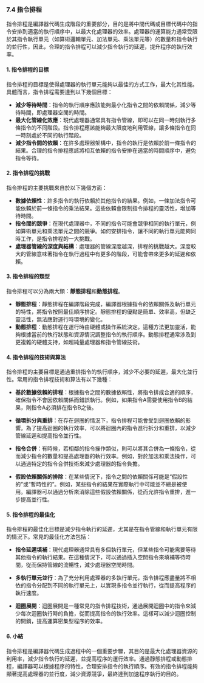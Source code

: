 ### 7.4 指令排程

指令排程是編譯器代碼生成階段的重要部分，目的是將中間代碼或目標代碼中的指令安排到適當的執行順序中，以最大化處理器的效率。處理器的運算能力通常受限於其指令執行單元（如算術邏輯單元、加法單元、乘法單元等）的數量和指令執行的並行性，因此，合理的指令排程可以減少指令執行的延遲，提升程序的執行效率。

#### 1. 指令排程的目標
指令排程的目標是使得處理器的執行單元能夠以最佳的方式工作，最大化其性能。具體而言，指令排程需要達到以下幾個目標：
- **減少等待時間**：指令的執行順序應該能夠最小化指令之間的依賴關係，減少等待時間，即處理器空閒的時間。
- **最大化管線化效應**：現代處理器通常具有指令管線，即可以在同一時刻執行多條指令的不同階段。指令排程應該能夠最大限度地利用管線，讓多條指令在同一時刻處於不同的執行階段。
- **減少指令間的依賴**：在許多處理器架構中，指令的執行是依賴於前一條指令的結果。合理的指令排程應該將相互依賴的指令安排在適當的時間順序中，避免指令等待。

#### 2. 指令排程的挑戰
指令排程的主要挑戰來自於以下幾個方面：
- **數據依賴性**：許多指令的執行依賴於其他指令的結果。例如，一條加法指令可能依賴於前一條指令的乘法結果。這些依賴會限制指令排程的靈活性，增加等待時間。
- **指令間的競爭**：在現代處理器中，不同的指令可能會競爭相同的執行單元，例如算術單元和乘法單元之間的競爭。如何安排指令，讓不同的執行單元能夠同時工作，是指令排程的一大挑戰。
- **處理器管線的深度與結構**：處理器的管線深度越深，排程的挑戰越大。深度較大的管線意味著指令在執行過程中有更多的階段，可能會帶來更多的延遲和依賴。

#### 3. 指令排程的類型
指令排程可以分為兩大類：**靜態排程**和**動態排程**。

- **靜態排程**：靜態排程在編譯階段完成，編譯器根據指令的依賴關係及執行單元的特性，將指令按照最佳順序排定。靜態排程的優點是簡單、效率高，但缺乏靈活性，無法應對運行時環境的變化。
- **動態排程**：動態排程在運行時由硬體或操作系統決定。這種方法更加靈活，能夠根據當前的執行狀態和資源情況調整指令的執行順序。動態排程通常涉及到更複雜的硬體支持，如超純量處理器和指令管線技術。

#### 4. 指令排程的技術與算法
指令排程的主要目標是通過重排指令的執行順序，減少不必要的延遲，最大化並行性。常用的指令排程技術和算法有以下幾種：

- **基於數據依賴的排程**：根據指令之間的數據依賴性，將指令排成合適的順序，確保指令不會因依賴關係而錯誤執行。例如，如果指令A需要使用指令B的結果，則指令A必須排在指令B之後。
  
- **循環拆分與重排**：在存在迴圈的情況下，指令排程可能會受到迴圈依賴的影響。為了提高迴圈的執行效率，可以將迴圈內的指令進行拆分和重排，以減少管線延遲和提高指令並行性。

- **指令合併**：有時候，若相鄰的指令操作類似，則可以將其合併為一條指令，從而減少指令的數量和提高處理器的執行效率。例如，對於加法和乘法操作，可以通過特定的指令合併技術來減少處理器的指令負擔。

- **假設依賴關係的排除**：在某些情況下，指令之間的依賴關係可能是“假設性的”或“暫時性的”。例如，某些指令的結果在實際執行中可能並不總是被使用。編譯器可以通過分析來消除這些假設依賴關係，從而允許指令重排，進一步提高並行性。

#### 5. 指令排程的最佳化
指令排程的最佳化目標是減少指令執行的延遲，尤其是在指令管線和執行單元有限的情況下。常見的最佳化方法包括：

- **指令延遲填補**：現代處理器通常具有多個執行單元，但某些指令可能需要等待其他指令的執行結果。在這種情況下，可以通過插入空閒指令來填補等待時間，從而保持管線的流暢性，減少處理器空閒時間。
  
- **多執行單元並行**：為了充分利用處理器的多執行單元，指令排程應盡量將不相依的指令分配到不同的執行單元上，以實現多指令並行執行，從而提高程序的執行速度。

- **迴圈展開**：迴圈展開是一種常見的指令排程技術，通過展開迴圈中的指令來減少每次迴圈執行時的負擔，從而提高指令的執行效率。這樣可以減少迴圈控制的開銷，提高運算密集型程序的效率。

#### 6. 小結
指令排程是編譯器代碼生成過程中的一個重要步驟，其目的是最大化處理器資源的利用率，減少指令執行的延遲，並提高程序的運行效率。通過靜態排程或動態排程，編譯器可以根據程序的特性，合理安排指令的執行順序。有效的指令排程能夠顯著提高處理器的並行度，減少資源競爭，最終達到加速程序執行的目的。